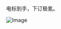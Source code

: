 电标到手，下订极氪。

![Image](https://github.com/user-attachments/assets/9178c495-36d3-462e-80ea-9f1cdef05f31)